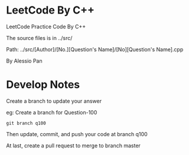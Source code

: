 # LeetCode By C++

LeetCode Practice Code By C++

The source files is in ../src/

Path: ../src/[Author]/[No.][Question's Name]/[No][Question's Name].cpp

By Alessio Pan

# Develop Notes
Create a branch to update your answer

eg: Create a branch for Question-100
    
    git branch q100

Then update, commit, and push your code at branch q100

At last, create a pull request to merge to branch master

